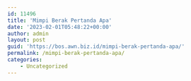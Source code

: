 ```yaml
---
id: 11496
title: 'Mimpi Berak Pertanda Apa'
date: '2023-02-01T05:48:22+00:00'
author: admin
layout: post
guid: 'https://bos.awn.biz.id/mimpi-berak-pertanda-apa/'
permalink: /mimpi-berak-pertanda-apa/
categories:
    - Uncategorized
---
```


